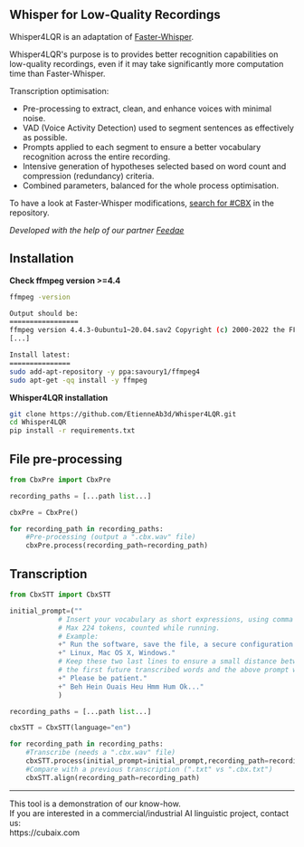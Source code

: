 ## Whisper for Low-Quality Recordings

Whisper4LQR is an adaptation of [Faster-Whisper](https://github.com/SYSTRAN/faster-whisper).

Whisper4LQR's purpose is to provides better recognition capabilities on low-quality recordings, even if it may take significantly more computation time than Faster-Whisper.

Transcription optimisation:
- Pre-processing to extract, clean, and enhance voices with minimal noise.
- VAD (Voice Activity Detection) used to segment sentences as effectively as possible.
- Prompts applied to each segment to ensure a better vocabulary recognition across the entire recording.
- Intensive generation of hypotheses selected based on word count and compression (redundancy) criteria.
- Combined parameters, balanced for the whole process optimisation.

To have a look at Faster-Whisper modifications, [search for #CBX](https://github.com/search?q=repo%3AEtienneAb3d%2FWhisper4LQR%20%23CBX&type=code) in the repository.

*Developed with the help of our partner [Feedae](https://www.feedae.com/)*

## Installation

**Check ffmpeg version >=4.4**
```sh
ffmpeg -version

Output should be:
=================
ffmpeg version 4.4.3-0ubuntu1~20.04.sav2 Copyright (c) 2000-2022 the FFmpeg developers
[...]

Install latest:
===============
sudo add-apt-repository -y ppa:savoury1/ffmpeg4
sudo apt-get -qq install -y ffmpeg

```

**Whisper4LQR installation**

```sh
git clone https://github.com/EtienneAb3d/Whisper4LQR.git
cd Whisper4LQR
pip install -r requirements.txt
```

## File pre-processing

```python
from CbxPre import CbxPre

recording_paths = [...path list...]

cbxPre = CbxPre()

for recording_path in recording_paths:
    #Pre-processing (output a ".cbx.wav" file)
    cbxPre.process(recording_path=recording_path)

```

## Transcription

```python
from CbxSTT import CbxSTT

initial_prompt=(""
            # Insert your vocabulary as short expressions, using comma and points.
            # Max 224 tokens, counted while running.
            # Example:
            +" Run the software, save the file, a secure configuration."
            +" Linux, Mac OS X, Windows."
            # Keep these two last lines to ensure a small distance between 
            # the first future transcribed words and the above prompt words
            +" Please be patient."
            +" Beh Hein Ouais Heu Hmm Hum Ok..."
            )

recording_paths = [...path list...]

cbxSTT = CbxSTT(language="en")

for recording_path in recording_paths:
    #Transcribe (needs a ".cbx.wav" file)
    cbxSTT.process(initial_prompt=initial_prompt,recording_path=recording_path)
    #Compare with a previous transcription (".txt" vs ".cbx.txt")
    cbxSTT.align(recording_path=recording_path)

```


<hr>
This tool is a demonstration of our know-how.<br/>
If you are interested in a commercial/industrial AI linguistic project, contact us:<br/>
https://cubaix.com
